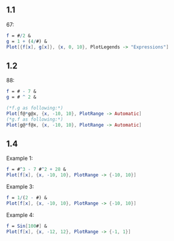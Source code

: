1.1
---
67:
```mathematica
f = #/2 &
g = 1 + (4/#) &
Plot[{f[x], g[x]}, {x, 0, 10}, PlotLegends -> "Expressions"]
```

1.2
---
88:
```mathematica
f = # - 7 &
g = # ^ 2 &

(*f.g as following:*)
Plot[f@*g@x, {x, -10, 10}, PlotRange -> Automatic]
(*g.f as following:*)
Plot[g@*f@x, {x, -10, 10}, PlotRange -> Automatic]
```
1.4
---
Example 1:
```mathematica
f = #^3 - 7 #^2 + 28 &
Plot[f[x], {x, -10, 10}, PlotRange -> {-10, 10}]
```
Example 3:
```mathematica
f = 1/(2 - #) &
Plot[f[x], {x, -10, 10}, PlotRange -> {-10, 10}]
```
Example 4:
```mathematica
f = Sin[100#] &
Plot[f[x], {x, -12, 12}, PlotRange -> {-1, 1}]
```
